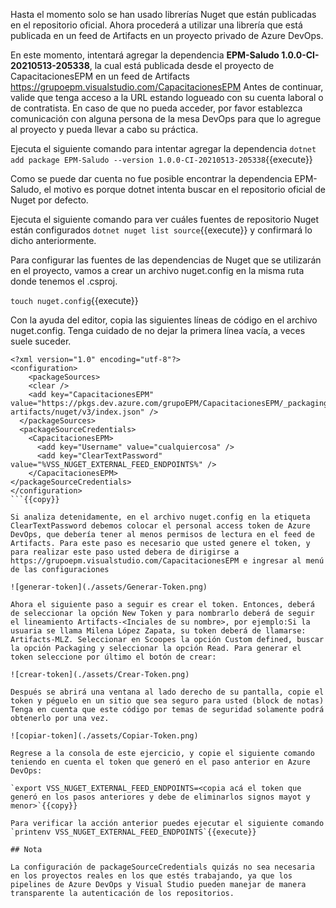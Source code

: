 Hasta el momento solo se han usado librerías Nuget que están publicadas en el repositorio oficial. Ahora procederá a utilizar una librería que está publicada en un feed de Artifacts en un proyecto privado de Azure DevOps.

En este momento, intentará agregar la dependencia **EPM-Saludo 1.0.0-CI-20210513-205338**, la cual está publicada desde el proyecto de CapacitacionesEPM en un feed de Artifacts https://grupoepm.visualstudio.com/CapacitacionesEPM Antes de continuar, valide que tenga acceso a la URL estando logueado con su cuenta laboral o de contratista. En caso de que no pueda acceder, por favor establezca comunicación con alguna persona de la mesa DevOps para que lo agregue al proyecto y pueda llevar a cabo su práctica.

Ejecuta el siguiente comando para intentar agregar la dependencia `dotnet add package EPM-Saludo --version 1.0.0-CI-20210513-205338`{{execute}}

Como se puede dar cuenta no fue posible encontrar la dependencia EPM-Saludo, el motivo es porque dotnet intenta buscar en el repositorio oficial de Nuget por defecto.

Ejecuta el siguiente comando para ver cuáles fuentes de repositorio Nuget están configurados `dotnet nuget list source`{{execute}} y confirmará lo dicho anteriormente.

Para configurar las fuentes de las dependencias de Nuget que se utilizarán en el proyecto, vamos a crear un archivo nuget.config en la misma ruta donde tenemos el .csproj.

`touch nuget.config`{{execute}}

Con la ayuda del editor, copia las siguientes líneas de código en el archivo nuget.config. Tenga cuidado de no dejar la primera línea vacía, a veces suele suceder.

```
<?xml version="1.0" encoding="utf-8"?>
<configuration>
    <packageSources>
    <clear />
    <add key="CapacitacionesEPM" value="https://pkgs.dev.azure.com/grupoEPM/CapacitacionesEPM/_packaging/capacitaciones-artifacts/nuget/v3/index.json" />
  </packageSources>
  <packageSourceCredentials>
    <CapacitacionesEPM>
      <add key="Username" value="cualquiercosa" />
      <add key="ClearTextPassword" value="%VSS_NUGET_EXTERNAL_FEED_ENDPOINTS%" />
    </CapacitacionesEPM>
</packageSourceCredentials>
</configuration>
```{{copy}}

Si analiza detenidamente, en el archivo nuget.config en la etiqueta ClearTextPassword debemos colocar el personal access token de Azure DevOps, que debería tener al menos permisos de lectura en el feed de Artifacts. Para este paso es necesario que usted genere el token, y para realizar este paso usted debera de dirigirse a https://grupoepm.visualstudio.com/CapacitacionesEPM e ingresar al menú de las configuraciones

![generar-token](./assets/Generar-Token.png)

Ahora el siguiente paso a seguir es crear el token. Entonces, deberá de seleccionar la opción New Token y para nombrarlo deberá de seguir el lineamiento Artifacts-<Inciales de su nombre>, por ejemplo:Si la usuaria se llama Milena López Zapata, su token deberá de llamarse: Artifacts-MLZ. Seleccionar en Scoopes la opción Custom defined, buscar la opción Packaging y seleccionar la opción Read. Para generar el token seleccione por último el botón de crear:

![crear-token](./assets/Crear-Token.png)

Después se abrirá una ventana al lado derecho de su pantalla, copie el token y péguelo en un sitio que sea seguro para usted (block de notas) Tenga en cuenta que este código por temas de seguridad solamente podrá obtenerlo por una vez.

![copiar-token](./assets/Copiar-Token.png)

Regrese a la consola de este ejercicio, y copie el siguiente comando teniendo en cuenta el token que generó en el paso anterior en Azure DevOps:

`export VSS_NUGET_EXTERNAL_FEED_ENDPOINTS=<copia acá el token que generó en los pasos anteriores y debe de eliminarlos signos mayot y menor>`{{copy}}

Para verificar la acción anterior puedes ejecutar el siguiente comando `printenv VSS_NUGET_EXTERNAL_FEED_ENDPOINTS`{{execute}}

## Nota

La configuración de packageSourceCredentials quizás no sea necesaria en los proyectos reales en los que estés trabajando, ya que los pipelines de Azure DevOps y Visual Studio pueden manejar de manera transparente la autenticación de los repositorios.